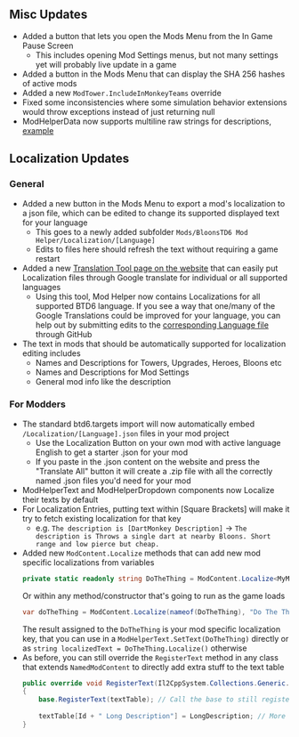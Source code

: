 ## Misc Updates

- Added a button that lets you open the Mods Menu from the In Game Pause Screen
  - This includes opening Mod Settings menus, but not many settings yet will probably live update in a game
- Added a button in the Mods Menu that can display the SHA 256 hashes of active mods
- Added a new `ModTower.IncludeInMonkeyTeams` override
- Fixed some inconsistencies where some simulation behavior extensions would throw exceptions instead of just returning null
- ModHelperData now supports multiline raw strings for descriptions, [example](https://github.com/doombubbles/ability-choice/blob/699658591855043372a128294de679670600e3c1/ModHelperData.cs#L10)

## Localization Updates

### General

- Added a new button in the Mods Menu to export a mod's localization to a json file, which can be edited to change its
  supported displayed text for your language
  - This goes to a newly added subfolder `Mods/BloonsTD6 Mod Helper/Localization/[Language]`
  - Edits to files here should refresh the text without requiring a game restart
- Added a new [Translation Tool page on the website](https://gurrenm3.github.io/BTD-Mod-Helper/tools/translate) that can
  easily put Localization files through Google translate for individual or all supported languages
  - Using this tool, Mod Helper now contains Localizations for all supported BTD6 language. If you see a way that
    one/many of the Google Translations could be improved for your language, you can help out by submitting edits to
    the [corresponding Language file](https://github.com/gurrenm3/BTD-Mod-Helper/tree/master/BloonsTD6%20Mod%20Helper/Localization) through GitHub
- The text in mods that should be automatically supported for localization editing includes
  - Names and Descriptions for Towers, Upgrades, Heroes, Bloons etc
  - Names and Descriptions for Mod Settings
  - General mod info like the description

### For Modders

- The standard btd6.targets import will now automatically embed `/Localization/[Language].json` files in your mod
  project
  - Use the Localization Button on your own mod with active language English to get a starter .json for your mod
  - If you paste in the .json content on the website and press the "Translate All" button it will create a .zip file
    with all the correctly named .json files you'd need for your mod
- ModHelperText and ModHelperDropdown components now Localize their texts by default
- For Localization Entries, putting text within [Square Brackets] will make it try to fetch existing localization for
  that key
  - e.g. `The description is [DartMonkey Description]` ->
    `The description is Throws a single dart at nearby Bloons. Short range and low pierce but cheap.`
- Added new `ModContent.Localize` methods that can add new mod specific localizations from variables
  ```csharp
  private static readonly string DoTheThing = ModContent.Localize<MyMod>(nameof(DoTheThing), "Do The Thing!");
  ```
  Or within any method/constructor that's going to run as the game loads
  ```csharp
  var doTheThing = ModContent.Localize(nameof(DoTheThing), "Do The Thing!");
  ```
  The result assigned to the `DoTheThing` is your mod specific localization key, that you can use in a
  `ModHelperText.SetText(DoTheThing)` directly or as `string localizedText = DoTheThing.Localize()` otherwise
- As before, you can still override the `RegisterText` method in any class that extends `NamedModContent` to
  directly add extra stuff to the text table
  ```csharp
  public override void RegisterText(Il2CppSystem.Collections.Generic.Dictionary<string, string> textTable)
  {
      base.RegisterText(textTable); // Call the base to still register DisplayName / Description
            
      textTable[Id + " Long Description"] = LongDescription; // More specific stuff to your ModContent
  }
  ```
